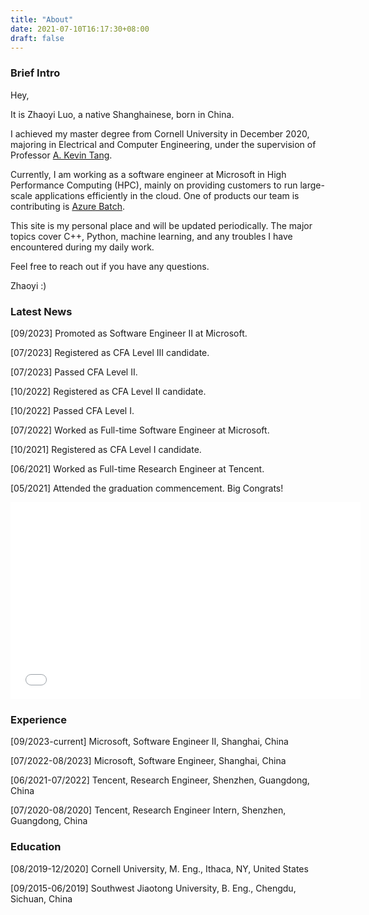 ```yaml
---
title: "About"
date: 2021-07-10T16:17:30+08:00
draft: false
---
```


### Brief Intro

Hey,

It is Zhaoyi Luo, a native Shanghainese, born in China.

I achieved my master degree from Cornell University in December 2020, majoring in Electrical and Computer Engineering, under the supervision of Professor [A. Kevin Tang](https://www.ece.cornell.edu/faculty-directory/kevin-tang).

Currently, I am working as a software engineer at Microsoft in High Performance Computing (HPC), mainly on providing customers to run large-scale applications efficiently in the cloud. One of products our team is contributing is [Azure Batch](https://azure.microsoft.com/en-us/products/batch/).

This site is my personal place and will be updated periodically. The major topics cover C++, Python, machine learning, and any troubles I have encountered during my daily work.

Feel free to reach out if you have any questions.

Zhaoyi :)

### Latest News

[09/2023] Promoted as Software Engineer II at Microsoft.

[07/2023] Registered as CFA Level III candidate.

[07/2023] Passed CFA Level II.

[10/2022] Registered as CFA Level II candidate.

[10/2022] Passed CFA Level I.

[07/2022] Worked as Full-time Software Engineer at Microsoft.

[10/2021] Registered as CFA Level I candidate.

[06/2021] Worked as Full-time Research Engineer at Tencent.

[05/2021] Attended the graduation commencement. Big Congrats!

<iframe src='//www.cornell.edu/video/commencement-2021-4/embed' width='560' height='315' frameborder='0' allowfullscreen title='CornellCast video'></iframe>

### Experience

[09/2023-current] Microsoft, Software Engineer II, Shanghai, China

[07/2022-08/2023] Microsoft, Software Engineer, Shanghai, China

[06/2021-07/2022] Tencent, Research Engineer, Shenzhen, Guangdong, China

[07/2020-08/2020] Tencent, Research Engineer Intern, Shenzhen, Guangdong, China

### Education

[08/2019-12/2020] Cornell University, M. Eng., Ithaca, NY, United States

[09/2015-06/2019] Southwest Jiaotong University, B. Eng., Chengdu, Sichuan, China
